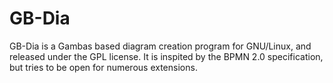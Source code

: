 # GB-Dia
GB-Dia is a Gambas based diagram creation program for GNU/Linux, and released under the GPL license. It is inspited by the BPMN 2.0 specification, but tries to be open for numerous extensions.
